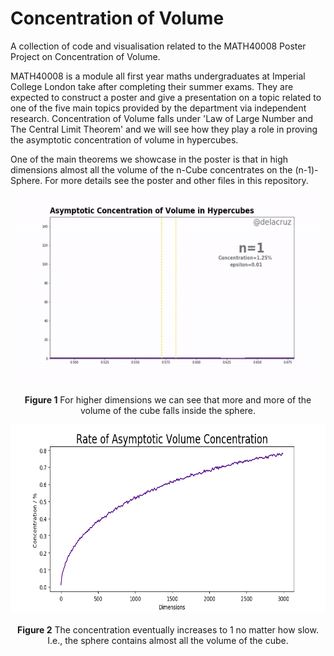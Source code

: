 # Concentration of Volume
A collection of code and visualisation related to the MATH40008 Poster Project on Concentration of Volume. 

MATH40008 is a module all first year maths undergraduates at Imperial College London take after completing their summer exams. They are expected to construct a poster and give a presentation on a topic related to one of the five main topics provided by the department via independent research. Concentration of Volume falls under 'Law of Large Number and The Central Limit Theorem' and we will see how they play a role in proving the asymptotic concentration of volume in hypercubes.

One of the main theorems we showcase in the poster is that in high dimensions almost all the volume of the n-Cube concentrates on the (n-1)- Sphere. For more details see the poster and other files in this repository.

<p align="center">
  <img width="600" height="300" src=hypercube_conc_hist.gif>
  <br></br>
  <caption><b>Figure 1</b> For higher dimensions we can see that more and more of the volume of the cube falls inside the sphere.</caption>
</p>

<p align="center">
  <img width="600" height="300" src=rate_conc_graph.png>
  <br></br>
  <caption><b>Figure 2</b> The concentration eventually increases to 1 no matter how slow. I.e., the sphere contains almost all the volume of the cube. </caption>
</p>

